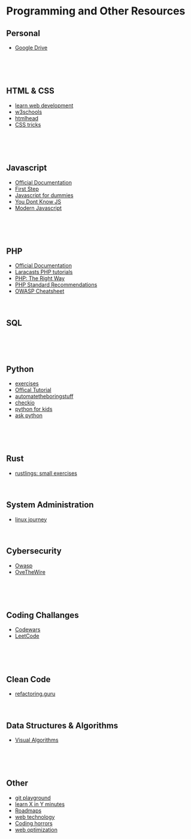 # Programming and Other Resources

## Personal
- [Google Drive](https://drive.google.com/drive/folders/18zLvm4y9ARd51eLxaRrRlIJbV1-vQ0lB?usp=sharing)
<br>
<br>
<br>

## HTML & CSS
- [learn web development](https://developer.mozilla.org/en-US/docs/Learn)
- [w3schools](https://www.w3schools.com/)
- [htmlhead](https://htmlhead.dev/)
- [CSS tricks](https://css-tricks.com/)
<br>
<br>
<br>

## Javascript
- [Official Documentation](https://developer.mozilla.org/en-US/docs/Web/JavaScript)
- [First Step](https://developer.mozilla.org/en-US/docs/Learn/JavaScript/First_steps)
- [Javascript for dummies](https://www.digitalocean.com/community/tutorials/javascript-promises-for-dummies)
- [You Dont Know JS](https://github.com/getify/You-Dont-Know-JS)
- [Modern Javascript](https://javascript.info/)
<br>
<br>
<br>

## PHP

- [Official Documentation](https://secure.php.net/manual/en)
- [Laracasts PHP tutorials](http://laracasts.com)
- [PHP: The Right Way](https://phptherightway.com)
- [PHP Standard Recommendations](https://www.php-fig.org/psr)
- [OWASP Cheatsheet](https://cheatsheetseries.owas.org)
  <br>
  <br>
  <br>

## SQL

<br>
<br>
<br>

## Python
- [exercises](https://www.practicepython.org/)
- [Offical Tutorial](https://docs.python.org/3.9/tutorial/)
- [automatetheboringstuff](https://automatetheboringstuff.com/)
- [checkio](https://checkio.org/)
- [python for kids](https://jasonrbriggs.com/python-for-kids/index.html)
- [ask python](https://www.askpython.com/)
<br>
<br>
<br>

## Rust

- [rustlings: small exercises](https://github.com/rust-lang/rustlings)
  <br>
  <br>
  <br>

## System Administration

- [linux journey](https://linuxjourney.com/)
  <br>
  <br>
  <br>


## Cybersecurity
- [Owasp](https://owasp.org/)
- [OveTheWire](https://overthewire.org/wargames/)

<br>
<br>
<br>

## Coding Challanges
- [Codewars](https://www.codewars.com/dashboard)
- [LeetCode](https://leetcode.com/)
<br>
<br>
<br>

## Clean Code

- [refactoring.guru](https://refactoring.guru)
  <br>
  <br>
  <br>

## Data Structures & Algorithms
- [Visual Algorithms](https://visualgo.net/en)
<br>
<br>
<br>

## Other

- [git playground](https://learngitbranching.js.org)
- [learn X in Y minutes](https://learnxinyminutes.com/)
- [Roadmaps](https://roadmap.sh/)
- [web technology](https://developer.mozilla.org/en-US/docs/Web)
- [Coding horrors](https://blog.codinghorror.com/understanding-model-view-controller/)
- [web optimization](https://web.dev/fast/#optimize-your-javascript)
